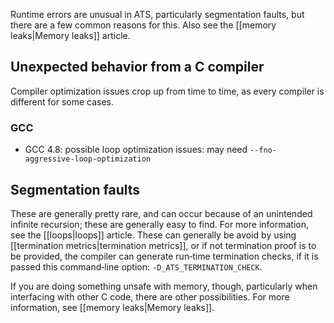 Runtime errors are unusual in ATS, particularly segmentation faults, but there are a few common reasons for this. Also see the [[memory leaks|Memory leaks]] article.

## Unexpected behavior from a C compiler
Compiler optimization issues crop up from time to time, as every compiler is different for some cases.

### GCC 
* GCC 4.8: possible loop optimization issues: may need `--fno-aggressive-loop-optimization`


## Segmentation faults

These are generally pretty rare, and can occur because of an unintended infinite recursion; these are generally easy to find. For more information, see the [[loops|loops]] article. These can generally be avoid by using [[termination metrics|termination metrics]], or if not termination proof is to be provided, the compiler can generate run‑time termination checks, if it is passed this command‑line option: `-D_ATS_TERMINATION_CHECK`.

If you are doing something unsafe with memory, though, particularly when interfacing with other C code, there are other possibilities. For more information, see [[memory leaks|Memory leaks]].